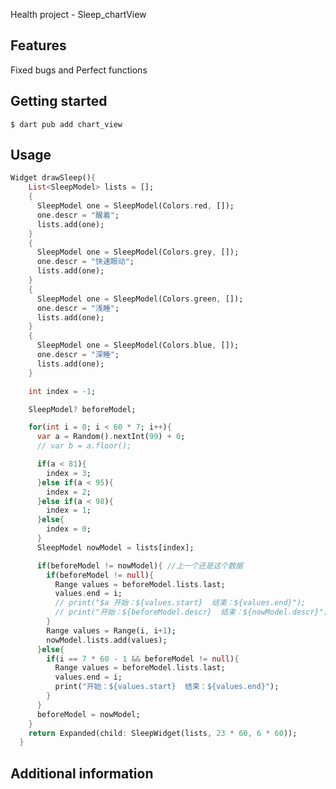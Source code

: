 <!--
This README describes the package. If you publish this package to pub.dev,
this README's contents appear on the landing page for your package.

For information about how to write a good package README, see the guide for
[writing package pages](https://dart.dev/guides/libraries/writing-package-pages).

For general information about developing packages, see the Dart guide for
[creating packages](https://dart.dev/guides/libraries/create-library-packages)
and the Flutter guide for
[developing packages and plugins](https://flutter.dev/developing-packages).
-->

Health project - Sleep_chartView

## Features

Fixed bugs and Perfect functions

## Getting started

```
$ dart pub add chart_view
```



## Usage



```dart
Widget drawSleep(){
    List<SleepModel> lists = [];
    {
      SleepModel one = SleepModel(Colors.red, []);
      one.descr = "醒着";
      lists.add(one);
    }
    {
      SleepModel one = SleepModel(Colors.grey, []);
      one.descr = "快速眼动";
      lists.add(one);
    }
    {
      SleepModel one = SleepModel(Colors.green, []);
      one.descr = "浅睡";
      lists.add(one);
    }
    {
      SleepModel one = SleepModel(Colors.blue, []);
      one.descr = "深睡";
      lists.add(one);
    }

    int index = -1;

    SleepModel? beforeModel;

    for(int i = 0; i < 60 * 7; i++){
      var a = Random().nextInt(99) + 0;
      // var b = a.floor();

      if(a < 81){
        index = 3;
      }else if(a < 95){
        index = 2;
      }else if(a < 98){
        index = 1;
      }else{
        index = 0;
      }
      SleepModel nowModel = lists[index];

      if(beforeModel != nowModel){ //上一个还是这个数据
        if(beforeModel != null){
          Range values = beforeModel.lists.last;
          values.end = i;
          // print("$a 开始：${values.start}  结束：${values.end}");
          // print("开始：${beforeModel.descr}  结束：${nowModel.descr}");
        }
        Range values = Range(i, i+1);
        nowModel.lists.add(values);
      }else{
        if(i == 7 * 60 - 1 && beforeModel != null){
          Range values = beforeModel.lists.last;
          values.end = i;
          print("开始：${values.start}  结束：${values.end}");
        }
      }
      beforeModel = nowModel;
    }
    return Expanded(child: SleepWidget(lists, 23 * 60, 6 * 60));
  }
```

## Additional information

